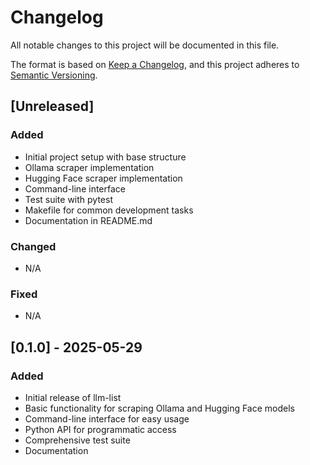 # Changelog

All notable changes to this project will be documented in this file.

The format is based on [Keep a Changelog](https://keepachangelog.com/en/1.0.0/),
and this project adheres to [Semantic Versioning](https://semver.org/spec/v2.0.0.html).

## [Unreleased]
### Added
- Initial project setup with base structure
- Ollama scraper implementation
- Hugging Face scraper implementation
- Command-line interface
- Test suite with pytest
- Makefile for common development tasks
- Documentation in README.md

### Changed
- N/A

### Fixed
- N/A

## [0.1.0] - 2025-05-29
### Added
- Initial release of llm-list
- Basic functionality for scraping Ollama and Hugging Face models
- Command-line interface for easy usage
- Python API for programmatic access
- Comprehensive test suite
- Documentation
